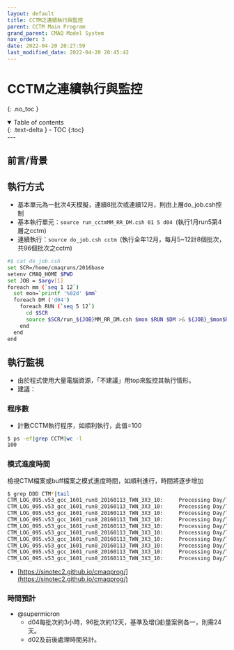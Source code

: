 ```yaml
---
layout: default
title: CCTM之連續執行與監控
parent: CCTM Main Program
grand_parent: CMAQ Model System
nav_order: 3
date: 2022-04-20 20:27:59
last_modified_date: 2022-04-20 20:45:42
---
```


# CCTM之連續執行與監控
{: .no_toc }

<details open markdown="block">
  <summary>
    Table of contents
  </summary>
  {: .text-delta }
- TOC
{:toc}
</details>
---

## 前言/背景
## 執行方式
- 基本單元為一批次4天模擬，連續8批次或連續12月，則由上層do_job.csh控制
- 基本執行單元：`source run_cctmMM_RR_DM.csh 01 5 d04 `(執行1月run5第4層之cctm)
- 連續執行：`source do_job.csh cctm `(執行全年12月，每月5~12計8個批次，共96個批次之cctm)

```bash
#$ cat do_job.csh
set SCR=/home/cmaqruns/2016base
setenv CMAQ_HOME $PWD
set JOB = $argv[1]
foreach mm (`seq 1 12`)
  set mon=`printf '%02d' $mm`
  foreach DM ('d04')
    foreach RUN (`seq 5 12`)
      cd $SCR
      source $SCR/run_${JOB}MM_RR_DM.csh $mon $RUN $DM >& ${JOB}_$mon$RUN$DM
    end
  end
end
```
## 執行監視
- 由於程式使用大量電腦資源，「不建議」用top來監控其執行情形。
- 建議：

### 程序數
* 計數CCTM執行程序，如順利執行，此值=100

```bash
$ ps -ef|grep CCTM|wc -l
100
```

### 模式進度時間
 檢視CTM檔案或buff檔案之模式進度時間，如順利進行，時間將逐步增加

```bash
$ grep DDD CTM*|tail
CTM_LOG_095.v53_gcc_1601_run8_20160113_TWN_3X3_10:     Processing Day/Time [YYYYDDD:HHMMSS]: 2016013:165700
CTM_LOG_095.v53_gcc_1601_run8_20160113_TWN_3X3_10:     Processing Day/Time [YYYYDDD:HHMMSS]: 2016013:165830
CTM_LOG_095.v53_gcc_1601_run8_20160113_TWN_3X3_10:     Processing Day/Time [YYYYDDD:HHMMSS]: 2016013:170000
CTM_LOG_095.v53_gcc_1601_run8_20160113_TWN_3X3_10:     Processing Day/Time [YYYYDDD:HHMMSS]: 2016013:170130
CTM_LOG_095.v53_gcc_1601_run8_20160113_TWN_3X3_10:     Processing Day/Time [YYYYDDD:HHMMSS]: 2016013:170300
CTM_LOG_095.v53_gcc_1601_run8_20160113_TWN_3X3_10:     Processing Day/Time [YYYYDDD:HHMMSS]: 2016013:170430
CTM_LOG_095.v53_gcc_1601_run8_20160113_TWN_3X3_10:     Processing Day/Time [YYYYDDD:HHMMSS]: 2016013:170600
CTM_LOG_095.v53_gcc_1601_run8_20160113_TWN_3X3_10:     Processing Day/Time [YYYYDDD:HHMMSS]: 2016013:170730
CTM_LOG_095.v53_gcc_1601_run8_20160113_TWN_3X3_10:     Processing Day/Time [YYYYDDD:HHMMSS]: 2016013:170900
CTM_LOG_095.v53_gcc_1601_run8_20160113_TWN_3X3_10:     Processing Day/Time [YYYYDDD:HHMMSS]: 2016013:171030
```
- [https://sinotec2.github.io/cmaqprog/](https://sinotec2.github.io/cmaqprog/)
### 時間預計
- @supermicron
  - d04每批次約3小時，96批次約12天，基準及增(減)量案例各一，則需24天。
  - d02及前後處理時間另計。
